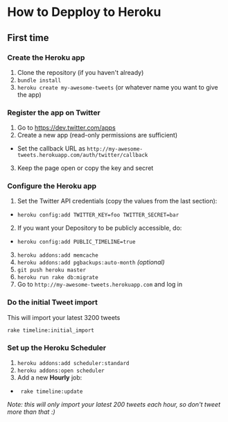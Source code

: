 How to Depploy to Heroku
========================

First time
----------

### Create the Heroku app

1. Clone the repository (if you haven't already)
2. `bundle install`
3. `heroku create my-awesome-tweets` (or whatever name you want to give the app)

### Register the app on Twitter

1. Go to <https://dev.twitter.com/apps>
2. Create a new app (read-only permissions are sufficient)
  * Set the callback URL as `http://my-awesome-tweets.herokuapp.com/auth/twitter/callback`
3. Keep the page open or copy the key and secret

### Configure the Heroku app

1. Set the Twitter API credentials (copy the values from the last section):
  * `heroku config:add TWITTER_KEY=foo TWITTER_SECRET=bar`
2. If you want your Depository to be publicly accessible, do:
  * `heroku config:add PUBLIC_TIMELINE=true`
3. `heroku addons:add memcache`
4. `heroku addons:add pgbackups:auto-month` *(optional)*
5. `git push heroku master`
6. `heroku run rake db:migrate`
7. Go to `http://my-awesome-tweets.herokuapp.com` and log in

### Do the initial Tweet import

This will import your latest 3200 tweets

    rake timeline:initial_import

### Set up the Heroku Scheduler

1. `heroku addons:add scheduler:standard`
2. `heroku addons:open scheduler`
3. Add a new **Hourly** job:
  * ` rake timeline:update`

*Note: this will only import your latest 200 tweets each hour, so don't tweet more than that :)*
